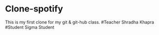 # Clone-spotify
This is my first clone for my git & git-hub class.
#Teacher
Shradha Khapra
#Student
Sigma Student